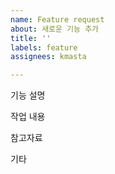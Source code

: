 ```yaml
---
name: Feature request
about: 새로운 기능 추가
title: ''
labels: feature
assignees: kmasta

---
```


기능 설명

작업 내용

참고자료

기타
